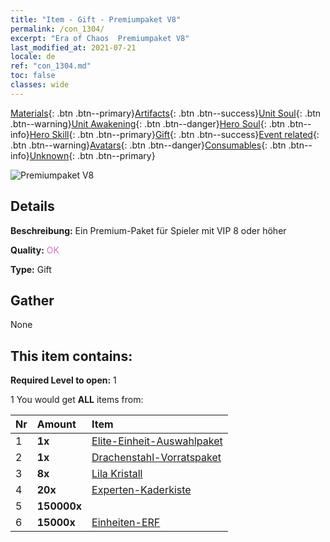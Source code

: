 ```yaml
---
title: "Item - Gift - Premiumpaket V8"
permalink: /con_1304/
excerpt: "Era of Chaos  Premiumpaket V8"
last_modified_at: 2021-07-21
locale: de
ref: "con_1304.md"
toc: false
classes: wide
---
```

 [Materials](/ItemsDE/){: .btn .btn--primary}[Artifacts](/ItemsDE/Artifacts/){: .btn .btn--success}[Unit Soul](/ItemsDE/UnitSoul/){: .btn .btn--warning}[Unit Awakening](/ItemsDE/UnitAwakening/){: .btn .btn--danger}[Hero Soul](/ItemsDE/HeroSoul/){: .btn .btn--info}[Hero Skill](/ItemsDE/HeroSkill/){: .btn .btn--primary}[Gift](/ItemsDE/Gift/){: .btn .btn--success}[Event related](/ItemsDE/Events/){: .btn .btn--warning}[Avatars](/ItemsDE/Avatars/){: .btn .btn--danger}[Consumables](/ItemsDE/Consumables/){: .btn .btn--info}[Unknown](/ItemsDE/Unknown/){: .btn .btn--primary}

 ![Premiumpaket V8](/images/t/i_905008.png)

## Details
 **Beschreibung:** Ein Premium-Paket für Spieler mit VIP 8 oder höher

 **Quality:** <span style="color: #DA70D6">OK</span>

 **Type:** Gift

## Gather

  None

## This item contains:

 **Required Level to open:** 1

 1 You would get **ALL** items  from:

  | Nr | Amount |     Item    |
  |:---|:-------|:------------|
  | 1 |  **1x** | [Elite-Einheit-Auswahlpaket](/ItemsDE/con_1318/) |  | 
  | 2 |  **1x** | [Drachenstahl-Vorratspaket](/ItemsDE/con_1316/) |  | 
  | 3 |  **8x** | [Lila Kristall](/ItemsDE/con_720/) |  | 
  | 4 |  **20x** | [Experten-Kaderkiste](/ItemsDE/con_776/) |  | 
  | 5 |  **150000x** | <i class="fas fa-coins"/> |  | 
  | 6 |  **15000x** | [Einheiten-ERF](/ItemsDE/con_902/) |  | 
